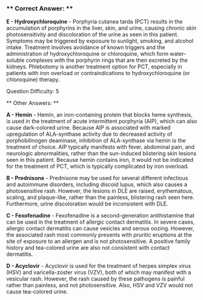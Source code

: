 ### ** Correct Answer: **

**E - Hydroxychloroquine** - Porphyria cutanea tarda (PCT) results in the accumulation of porphyrins in the liver, skin, and urine, causing chronic skin photosensitivity and discoloration of the urine as seen in this patient. Symptoms may be triggered by exposure to sunlight, smoking, and alcohol intake. Treatment involves avoidance of known triggers and the administration of hydroxychloroquine or chloroquine, which form water-soluble complexes with the porphyrin rings that are then excreted by the kidneys. Phlebotomy is another treatment option for PCT, especially in patients with iron overload or contraindications to hydroxychloroquine (or chloroquine) therapy.

Question Difficulty: 5

** Other Answers: **

**A - Hemin** - Hemin, an iron-containing protein that blocks heme synthesis, is used in the treatment of acute intermittent porphyria (AIP), which can also cause dark-colored urine. Because AIP is associated with marked upregulation of ALA-synthase activity due to decreased activity of porphobilinogen deaminase, inhibition of ALA-synthase via hemin is the treatment of choice. AIP typically manifests with fever, abdominal pain, and neurologic abnormalities, rather than the sun-induced blistering skin lesions seen in this patient. Because hemin contains iron, it would not be indicated for the treatment of PCT, which is typically complicated by iron overload.

**B - Prednisone** - Prednisone may be used for several different infectious and autoimmune disorders, including discoid lupus, which also causes a photosensitive rash. However, the lesions in DLE are raised, erythematous, scaling, and plaque-like, rather than the painless, blistering rash seen here. Furthermore, urine discoloration would be inconsistent with DLE.

**C - Fexofenadine** - Fexofenadine is a second-generation antihistamine that can be used in the treatment of allergic contact dermatitis. In severe cases, allergic contact dermatitis can cause vesicles and serous oozing. However, the associated rash most commonly presents with pruritic eruptions at the site of exposure to an allergen and is not photosensitive. A positive family history and tea-colored urine are also not consistent with contact dermatitis.

**D - Acyclovir** - Acyclovir is used for the treatment of herpes simplex virus (HSV) and varicella-zoster virus (VZV), both of which may manifest with a vesicular rash. However, the rash caused by these pathogens is painful rather than painless, and not photosensitive. Also, HSV and VZV would not cause tea-colored urine.

